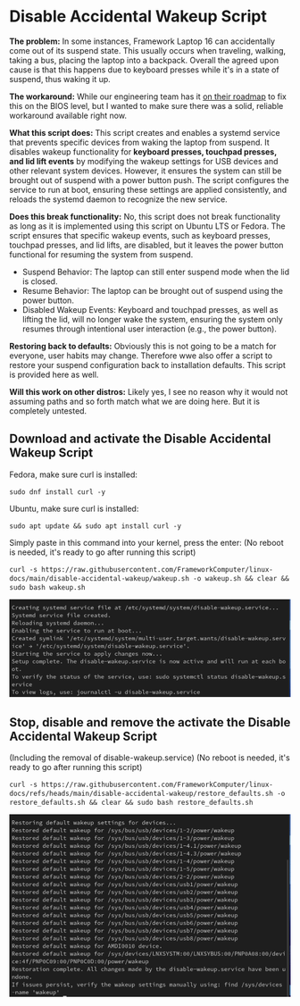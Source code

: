 # Disable Accidental Wakeup Script

**The problem:** In some instances, Framework Laptop 16 can accidentally come out of its suspend state. This usually occurs when traveling, walking, taking a bus, placing the laptop into a backpack.
Overall the agreed upon cause is that this happens due to keyboard presses while it's in a state of suspend, thus waking it up.

**The workaround:** While our engineering team has it [on their roadmap](https://community.frame.work/t/responded-waking-from-suspend-w-lid-closed/47497/73?u=matt_hartley) to fix this on the BIOS level, but I wanted to make sure there was a solid, reliable workaround available right now.

**What this script does:** This script creates and enables a systemd service that prevents specific devices from waking the laptop from suspend. It disables wakeup functionality for **keyboard presses, touchpad presses, and lid lift events** by modifying the wakeup settings for USB devices and other relevant system devices. However, it ensures the system can still be brought out of suspend with a power button push. 
The script configures the service to run at boot, ensuring these settings are applied consistently, and reloads the systemd daemon to recognize the new service.

**Does this break functionality:** No, this script does not break functionality as long as it is implemented using this script on Ubuntu LTS or Fedora. 
The script ensures that specific wakeup events, such as keyboard presses, touchpad presses, and lid lifts, are disabled, but it leaves the power button functional for resuming the system from suspend.

- Suspend Behavior: The laptop can still enter suspend mode when the lid is closed.
- Resume Behavior: The laptop can be brought out of suspend using the power button.
- Disabled Wakeup Events: Keyboard and touchpad presses, as well as lifting the lid, will no longer wake the system, ensuring the system only resumes through intentional user interaction (e.g., the power button).

**Restoring back to defaults:** Obviously this is not going to be a match for everyone, user habits may change. Therefore wwe also offer a script to restore your suspend configuration back to installation defaults.
This script is provided here as well.

**Will this work on other distros:** Likely yes, I see no reason why it would not assuming paths and so forth match what we are doing here. But it is completely untested.


## Download and activate the Disable Accidental Wakeup Script

Fedora, make sure curl is installed:

```
sudo dnf install curl -y
```

Ubuntu, make sure curl is installed:

```
sudo apt update && sudo apt install curl -y
```

Simply paste in this command into your kernel, press the enter:
(No reboot is needed, it's ready to go after running this script)

```
curl -s https://raw.githubusercontent.com/FrameworkComputer/linux-docs/main/disable-accidental-wakeup/wakeup.sh -o wakeup.sh && clear && sudo bash wakeup.sh
```

![Download the script](https://raw.githubusercontent.com/FrameworkComputer/linux-docs/refs/heads/main/disable-accidental-wakeup/images/install.png)




## Stop, disable and remove the activate the Disable Accidental Wakeup Script
(Including the removal of disable-wakeup.service) 
(No reboot is needed, it's ready to go after running this script)

```
curl -s https://raw.githubusercontent.com/FrameworkComputer/linux-docs/refs/heads/main/disable-accidental-wakeup/restore_defaults.sh -o restore_defaults.sh && clear && sudo bash restore_defaults.sh
```

![Removal script](https://raw.githubusercontent.com/FrameworkComputer/linux-docs/refs/heads/main/disable-accidental-wakeup/images/remove.png)


